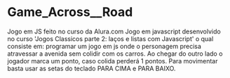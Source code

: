 # Game_Across__Road
Jogo em JS feito no curso da Alura.com
Jogo em javascript desenvolvido no curso 'Jogos Classicos parte 2: laços e listas com Javascript' o qual consiste em: programar um jogo em js onde o personagem precisa atravessar a avenida sem colidir com os carros. Ao chegar do outro lado o jogador marca um ponto, caso colida perderá 1 pontos.
Para movimentar basta usar as setas do teclado PARA CIMA e PARA BAIXO.
